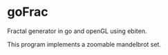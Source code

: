 # goFrac
Fractal generator in go and openGL using ebiten.

This program implements a zoomable mandelbrot set.
